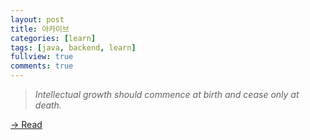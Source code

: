 ```yaml
---
layout: post
title: 아카이브
categories: [learn]
tags: [java, backend, learn]
fullview: true
comments: true
---
```


> <cite><i>Intellectual growth should commence at birth and cease only at death.</i></cite>

<a class="btn btn-sm btn-default" href="https://jnuho.github.io/learn">→ Read</a>
